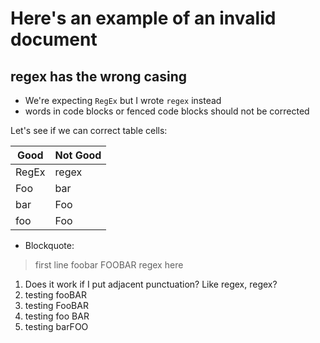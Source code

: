 # Here's an example of an invalid document

## regex has the wrong casing

- We're expecting `RegEx` but I wrote `regex` instead
- words in code blocks or fenced code blocks should not be corrected

Let's see if we can correct table cells:

| Good  | Not Good |
|-------|----------|
| RegEx | regex    |
| Foo   | bar      |
| bar   | Foo      |
| foo   | Foo      |

- Blockquote:

> first line
> foobar
> FOOBAR
> regex here

1. Does it work if I put adjacent punctuation? Like regex, regex? 
2. testing fooBAR
3. testing FooBAR
4. testing foo BAR
5. testing barFOO